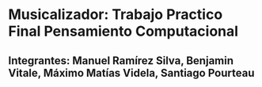 # Musicalizador: Trabajo Practico Final Pensamiento Computacional

## Integrantes: Manuel Ramírez Silva, Benjamin Vitale, Máximo Matías Videla, Santiago Pourteau



